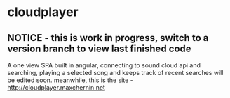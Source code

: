 # cloudplayer
## NOTICE - this is work in progress, switch to a version branch to view last finished code
A one view SPA built in angular, connecting to sound cloud api and searching, playing a selected song and keeps track of recent searches
will be edited soon.
meanwhile, this is the site - http://cloudplayer.maxchernin.net
